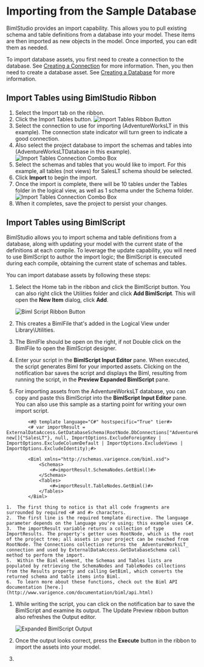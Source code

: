 # Importing from the Sample Database

BimlStudio provides an import capability. This allows you to pull existing schema and table definitions from a database into your model. These items are then imported as new objects in the model. Once imported, you can edit them as needed.

To import database assets, you first need to create a connection to the database. See [Creating a Connection](creating-a-new-connection.md) for more information. Then, you then need to create a database asset. See [Creating a Database](creating-a-new-database.md) for more information.

## Import Tables using BimlStudio Ribbon

1. Select the Import tab on the ribbon.
1. Click the Import Tables button.
    ![Import Tables Ribbon Button](https://varigencecom.blob.core.windows.net/images-mistdocumentation/005_Step02.png)
1. Select the connection to use for importing (AdventureWorksLT in this example). The connection state indicator will turn green to indicate a good connection.
1. Also select the project database to import the schemas and tables into (AdventureWorksLTDatabase in this example).
    ![Import Tables Connection Combo Box](https://varigencecom.blob.core.windows.net/images-mistdocumentation/005_Step03.png)
1. Select the schemas and tables that you would like to import. For this example, all tables (not views) for SalesLT schema should be selected.
1. Click **Import** to begin the import.
1. Once the import is complete, there will be 10 tables under the Tables folder in the logical view, as well as 1 schema under the Schema folder.
    ![Import Tables Connection Combo Box](https://varigencecom.blob.core.windows.net/images-mistdocumentation/005_Step04.png)
1. When it completes, save the project to persist your changes.

## Import Tables using BimlScript

BimlStudio allows you to import schema and table definitions from a database, along with updating your model with the current state of the definitions at each compile. To leverage the update capability, you will need to use BimlScript to author the import logic; the BimlScript is executed during each compile, obtaining the current state of schemas and tables.

You can import database assets by following these steps:

1. Select the Home tab in the ribbon and click the BimlScript button. You can also right click the Utilities folder and click **Add BimlScript**. This will open the **New Item** dialog, click **Add**.

    ![Biml Script Ribbon Button](https://varigencecom.blob.core.windows.net/images-mistdocumentation-importingtableswithbimlscript/005a_Step1.png)

1. This creates a BimlFile that's added in the Logical View under Library\Utilities.

1. The BimlFle should be open on the right, if not Double click on the BimlFile to open the BimlScript designer.

1. Enter your script in the **BimlScript Input Editor** pane. When executed, the script generates Biml for your imported assets. Clicking on the notification bar saves the script and displays the Biml, resulting from running the script, in the **Preview Expanded BimlScript** pane.

1. For importing assets from the AdventureWorksLT database, you can copy and paste this BimlScript into the **BimlScript Input Editor** pane. You can also use this sample as a starting point for writing your own import script.

``` biml
        <#@ template language="C#" hostspecific="True" tier#>
        <# var importResult = ExternalDataAccess.GetDatabaseSchema(RootNode.DbConnections["AdventureWorksLT"], new[]{"SalesLT"}, null, ImportOptions.ExcludeForeignKey | ImportOptions.ExcludeColumnDefault | ImportOptions.ExcludeViews | ImportOptions.ExcludeIdentity);#>

        <Biml xmlns="http://schemas.varigence.com/biml.xsd">
            <Schemas>
                <#=importResult.SchemaNodes.GetBiml()#>
            </Schemas>
            <Tables>
                <#=importResult.TableNodes.GetBiml()#>
            </Tables>
        </Biml>
```

    1.  The first thing to notice is that all code fragments are surrounded by required <# and #> characters.
    2.  The first line is the required template directive. The language parameter depends on the language you're using; this example uses C#.
    3.  The importResult variable returns a collection of type ImportResults. The property's getter uses RootNode, which is the root of the project tree; all assets in your project can be reached from RootNode. The Connections collection returns the _AdventureWorksLT_ connection and used by ExternalDataAccess.GetDatabaseSchema call method to perform the import.
    5.  Within the Biml element, the Schemas and Tables lists are populated by retrieving the SchemaNodes and TableNodes collections from the Results property and calling GetBiml, which converts the returned schema and table items into Biml.
    6.  To learn more about these functions, check out the Biml API documentation [here.](http://www.varigence.com/documentation/biml/api.html)
1. While writing the script, you can click on the notification bar to save the BimlScript and examine its output. The Update Preview ribbon button also refreshes the Output editor.

    ![Expanded BimlScript Output](https://varigencecom.blob.core.windows.net/images-mistdocumentation-importingtableswithbimlscript/005a_Step2.png)

1. Once the output looks correct, press the **Execute** button in the ribbon to import the assets into your model.
1. 